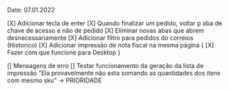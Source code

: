 Date: 07.01.2022 

<!-- Feito -->
[X] Adicionar tecla de enter
[X] Quando finalizar um pedido, voltar p aba de chave de acesso e não de pedido
[X] Eliminar novas abas que abrem desnecessariamente
[X] Adicionar filtro para pedidos do correios (Historico)
[X] Adicionar impressão de nota fiscal na mesma página {
    [X] Fazer com que funcione para Desktop
}

<!-- Em andamento -->

<!-- Precisa ser feito -->
[] Mensagens de erro
[] Testar funcionamento da geração da lista de impressão "Ela provavelmente não esta somando as quantidades dos itens com mesmo sku" -> PRIORIDADE